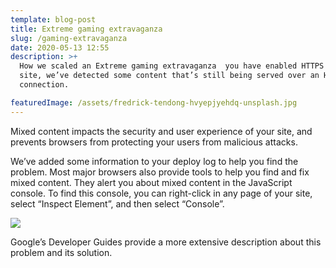 ```yaml
---
template: blog-post
title: Extreme gaming extravaganza
slug: /gaming-extravaganza
date: 2020-05-13 12:55
description: >+
  How we scaled an Extreme gaming extravaganza  you have enabled HTTPS on your
  site, we’ve detected some content that’s still being served over an HTTP
  connection.

featuredImage: /assets/fredrick-tendong-hvyepjyehdq-unsplash.jpg
---
```

Mixed content impacts the security and user experience of your site, and prevents browsers from protecting your users from malicious attacks.

We’ve added some information to your deploy log to help you find the problem. Most major browsers also provide tools to help you find and fix mixed content. They alert you about mixed content in the JavaScript console. To find this console, you can right-click in any page of your site, select “Inspect Element”, and then select “Console”.

<img src="http://othersite.com/taste/image.png">

Google’s Developer Guides provide a more extensive description about this problem and its solution.